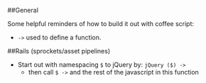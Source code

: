 ##General

Some helpful reminders of how to build it out with coffee script:

* `->` used to define a function.

##Rails (sprockets/asset pipelines)

* Start out with namespacing `$` to jQuery by: `jQuery ($) ->`
  * then call `$ ->` and the rest of the javascript in this function